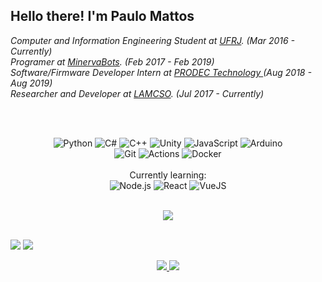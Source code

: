 <h2> Hello there! I'm Paulo Mattos</h2>
<p><em>
Computer and Information Engineering Student at <a href="https://ufrj.br/en/">UFRJ</a>. (Mar 2016 - Currently)
</br>Programer at <a href="http://minervabots.poli.ufrj.br">MinervaBots</a>. (Feb 2017 - Feb 2019)
</br>Software/Firmware Developer Intern at <a href="https://prodec.com.br">PRODEC Technology </a>(Aug 2018 - Aug 2019)
</br>Researcher and Developer at <a href="http://www.lamcso.coppe.ufrj.br">LAMCSO</a>. (Jul 2017 - Currently)
</em></p><br>


<br>
<p align="center">
  <img alt="Python" src="https://img.shields.io/badge/python-3776AB.svg?&style=for-the-badge&logo=python&logoColor=white"/>
  <img alt="C#" src="https://img.shields.io/badge/c%23%20-239120.svg?&style=for-the-badge&logo=c-sharp&logoColor=white"/>
  <img alt="C++" src="https://img.shields.io/badge/c++-00599C.svg?&style=for-the-badge&logo=c%2B%2B&ogoColor=white"/>
  <img alt="Unity" src="https://img.shields.io/badge/unity-000000.svg?&style=for-the-badge&logo=unity&logoColor=white"/>  
  <img alt="JavaScript" src="https://img.shields.io/badge/javascript-F7DF1E.svg?&style=for-the-badge&logo=javascript&logoColor=black"/>  
  <img alt="Arduino" src="https://img.shields.io/badge/arduino-00979D.svg?&style=for-the-badge&logo=arduino&logoColor=white"/>
  <br/>
  <img alt="Git" src="https://img.shields.io/badge/git-F05032.svg?&style=for-the-badge&logo=git&logoColor=white"/>
  <img alt="Actions" src="https://img.shields.io/badge/actions-2088FF.svg?&style=for-the-badge&logo=github&logoColor=white"/>
  <img alt="Docker" src="https://img.shields.io/badge/docker-2496ED.svg?&style=for-the-badge&logo=docker&logoColor=white"/>
  <br/>
  <br/>
  Currently learning:
  <br/>
  <img alt="Node.js" src="https://img.shields.io/badge/node-339933.svg?&style=for-the-badge&logo=node.js&logoColor=white"/>
  <img alt="React" src="https://img.shields.io/badge/react-61DAFB.svg?&style=for-the-badge&logo=react&logoColor=black"/>
  <img alt="VueJS" src="https://img.shields.io/badge/vue-4FC08D.svg?&style=for-the-badge&logo=vuejs&logoColor=white"/>
</p>

<p align="center">
  <br>
    <img src="https://github-profile-trophy.vercel.app/?username=paulohmattos&row=1&column=6&theme=darkhub" />
  <br>
</p>
<p align="left">
  <br/>
    <img src="https://github-readme-stats.vercel.app/api?username=paulohmattos&count_private=true&theme=dracula&bg_color=0D1117&title_color=006f66&icon_color=006f66&show_icons=true&hide_border=true" />
    <img src="https://github-readme-stats.vercel.app/api/top-langs/?username=paulohmattos&theme=dracula&bg_color=0D1117&title_color=006f66&layout=compact&hide=css,html&hide_border=true" />
  <br/>
</p>
<p align="center">
  <a href="https://www.linkedin.com/in/mattos-paulo/">
    <img src="https://img.shields.io/badge/LinkedIn-0077B5?style=for-the-badge&logo=linkedin&logoColor=white"/>
  </a>
  <a href="mailto:paulo.mattos@poli.ufrj.br">
    <img src="https://img.shields.io/badge/gmail-c14438?style=for-the-badge&logo=gmail&logoColor=white"/>
  </a>
</p>
